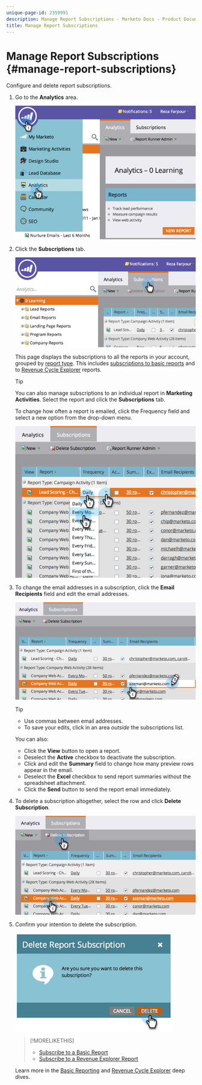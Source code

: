 ```yaml
---
unique-page-id: 2359991
description: Manage Report Subscriptions - Marketo Docs - Product Documentation
title: Manage Report Subscriptions
---
```


# Manage Report Subscriptions {#manage-report-subscriptions}

Configure and delete report subscriptions.

1. Go to the **Analytics** area.

   ![](assets/image2014-9-16-10-3a35-3a25.png)

1. Click the **Subscriptions** tab.

   ![](assets/image2014-9-16-10-3a35-3a32.png)

   This page displays the subscriptions to all the reports in your account, grouped by [report type](../../../../product-docs/reporting/basic-reporting/report-types/report-type-overview.md). This includes [subscriptions to basic reports](subscribe-to-a-basic-report.md) and to [Revenue Cycle Explorer](http://docs.marketo.com/display/docs/revenue+cycle+analytics) reports.

   >[!TIP]
   >
   >You can also manage subscriptions to an individual report in **Marketing Activities**. Select the report and click the **Subscriptions** tab.

   To change how often a report is emailed, click the Frequency field and select a new option from the drop-down menu.

   ![](assets/image2014-9-16-10-3a36-3a4.png)

1. To change the email addresses in a subscription, click the **Email Recipients** field and edit the email addresses.

   ![](assets/image2014-9-16-10-3a36-3a11.png)

   >[!TIP]
   >
   >
   >    
   >    
   >    * Use commas between email addresses.
   >    * To save your edits, click in an area *outside* the subscriptions list.
   >    
   >

   You can also:

    * 
      Click the **View** button to open a report. 
    * Deselect the **Active** checkbox to deactivate the subscription.
    * Click and edit the **Summary** field to change how many preview rows appear in the email.
    * Deselect the **Excel** checkbox to send report summaries without the spreadsheet attachment.
    * 
      Click the **Send** button to send the report email immediately.

1. To delete a subscription altogether, select the row and click **Delete Subscription**.

   ![](assets/image2014-9-16-10-3a36-3a38.png)

1. Confirm your intention to delete the subscription.

   ![](assets/image2014-9-16-10-3a36-3a43.png)

   >[!MORELIKETHIS]
   >
   >
   >    
   >    
   >    * [Subscribe to a Basic Report](subscribe-to-a-basic-report.md)
   >    * [Subscribe to a Revenue Explorer Report](../../../../product-docs/reporting/revenue-cycle-analytics/revenue-explorer/subscribe-to-a-revenue-explorer-report.md)
   >    
   >

   Learn more in the  [Basic Reporting](http://docs.marketo.com/display/docs/basic+reporting) and  [Revenue Cycle Explorer](http://docs.marketo.com/display/docs/revenue+cycle+analytics) deep dives. 

